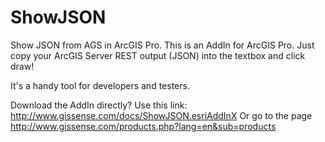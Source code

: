# ShowJSON
Show JSON from AGS in ArcGIS Pro.
This is an AddIn for ArcGIS Pro.
Just copy your ArcGIS Server REST output (JSON) into the textbox and click draw!

It's a handy tool for developers and testers.

Download the AddIn directly? 
Use this link: http://www.gissense.com/docs/ShowJSON.esriAddInX
Or go to the page http://www.gissense.com/products.php?lang=en&sub=products

